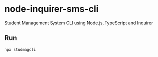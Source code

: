# node-inquirer-sms-cli

Student Management System CLI using Node.js, TypeScript and Inquirer

## Run

```bash
npx studmagcli
```
